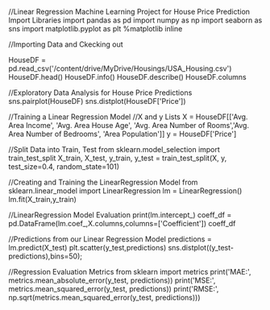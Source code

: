 //Linear Regression Machine Learning Project for House Price Prediction Import Libraries
import pandas as pd
import numpy as np
import seaborn as sns
import matplotlib.pyplot as plt
%matplotlib inline

//Importing Data and Ckecking out

HouseDF = pd.read_csv('/content/drive/MyDrive/Housings/USA_Housing.csv')
HouseDF.head()
HouseDF.info()
HouseDF.describe()
HouseDF.columns

//Exploratory Data Analysis for House Price Predictions
sns.pairplot(HouseDF)
sns.distplot(HouseDF['Price'])

//Training a Linear Regression Model
//X and y Lists
X = HouseDF[['Avg. Area Income', 'Avg. Area House Age', 'Avg. Area Number of Rooms','Avg. Area Number of Bedrooms', 'Area Population']]
y = HouseDF['Price']

//Split Data into Train, Test
from sklearn.model_selection import train_test_split
X_train, X_test, y_train, y_test = train_test_split(X, y, test_size=0.4, random_state=101)

//Creating and Training the LinearRegression Model
from sklearn.linear_model import LinearRegression
lm = LinearRegression()
lm.fit(X_train,y_train)

//LinearRegression Model Evaluation
print(lm.intercept_)
coeff_df = pd.DataFrame(lm.coef_,X.columns,columns=['Coefficient'])
coeff_df

//Predictions from our Linear Regression Model
predictions = lm.predict(X_test)
plt.scatter(y_test,predictions)
sns.distplot((y_test-predictions),bins=50);

//Regression Evaluation Metrics
from sklearn import metrics
print('MAE:', metrics.mean_absolute_error(y_test, predictions))
print('MSE:', metrics.mean_squared_error(y_test, predictions))
print('RMSE:', np.sqrt(metrics.mean_squared_error(y_test, predictions)))

